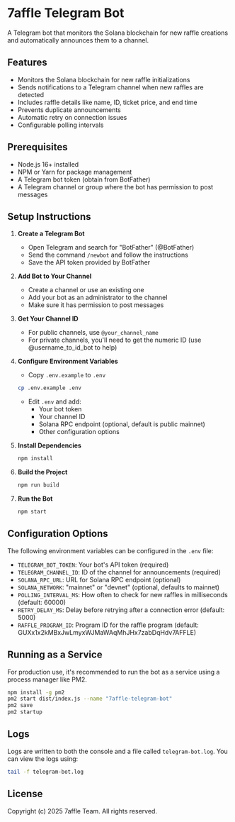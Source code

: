 # 7affle Telegram Bot

A Telegram bot that monitors the Solana blockchain for new raffle creations and automatically announces them to a channel.

## Features

- Monitors the Solana blockchain for new raffle initializations
- Sends notifications to a Telegram channel when new raffles are detected
- Includes raffle details like name, ID, ticket price, and end time
- Prevents duplicate announcements
- Automatic retry on connection issues
- Configurable polling intervals

## Prerequisites

- Node.js 16+ installed
- NPM or Yarn for package management
- A Telegram bot token (obtain from BotFather)
- A Telegram channel or group where the bot has permission to post messages

## Setup Instructions

1. **Create a Telegram Bot**
   - Open Telegram and search for "BotFather" (@BotFather)
   - Send the command `/newbot` and follow the instructions
   - Save the API token provided by BotFather

2. **Add Bot to Your Channel**
   - Create a channel or use an existing one
   - Add your bot as an administrator to the channel
   - Make sure it has permission to post messages

3. **Get Your Channel ID**
   - For public channels, use `@your_channel_name`
   - For private channels, you'll need to get the numeric ID (use @username_to_id_bot to help)

4. **Configure Environment Variables**
   - Copy `.env.example` to `.env`
   ```bash
   cp .env.example .env
   ```
   - Edit `.env` and add:
     - Your bot token
     - Your channel ID
     - Solana RPC endpoint (optional, default is public mainnet)
     - Other configuration options

5. **Install Dependencies**
   ```bash
   npm install
   ```

6. **Build the Project**
   ```bash
   npm run build
   ```

7. **Run the Bot**
   ```bash
   npm start
   ```

## Configuration Options

The following environment variables can be configured in the `.env` file:

- `TELEGRAM_BOT_TOKEN`: Your bot's API token (required)
- `TELEGRAM_CHANNEL_ID`: ID of the channel for announcements (required)
- `SOLANA_RPC_URL`: URL for Solana RPC endpoint (optional)
- `SOLANA_NETWORK`: "mainnet" or "devnet" (optional, defaults to mainnet)
- `POLLING_INTERVAL_MS`: How often to check for new raffles in milliseconds (default: 60000)
- `RETRY_DELAY_MS`: Delay before retrying after a connection error (default: 5000)
- `RAFFLE_PROGRAM_ID`: Program ID for the raffle program (default: GUXx1x2kMBxJwLmyxWJMaWAqMhJHx7zabDqHdv7AFFLE)

## Running as a Service

For production use, it's recommended to run the bot as a service using a process manager like PM2.

```bash
npm install -g pm2
pm2 start dist/index.js --name "7affle-telegram-bot"
pm2 save
pm2 startup
```

## Logs

Logs are written to both the console and a file called `telegram-bot.log`. You can view the logs using:

```bash
tail -f telegram-bot.log
```

## License

Copyright (c) 2025 7affle Team. All rights reserved.

